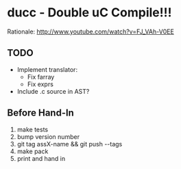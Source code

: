 # ducc - Double uC Compile!!!

Rationale: <http://www.youtube.com/watch?v=FJ_VAh-V0EE>

## TODO

 * Implement translator:
   * Fix farray
   * Fix exprs
 * Include .c source in AST?

## Before Hand-In

 1. make tests
 2. bump version number
 3. git tag assX-name && git push --tags
 4. make pack
 5. print and hand in

